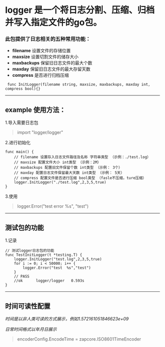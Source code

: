  logger 是一个将日志分割、压缩、归档并写入指定文件的go包。
=====
### 此包提供了日志相关的五种常用功能：
+ **filename** 设置文件的存储位置
+ **maxsize** 设置切割文件的储存大小
+ **maxbackups** 保留旧日志文件的最大个数
+ **maxday** 保留旧日志文件的最大存留天数
+ **compress** 是否进行归档压缩
````
 func InitLogger(filename string, maxsize, maxbackups, maxday int, compress bool){}
````
-------
 example 使用方法：
------
1.导入需要日志包
> import "logger/logger"
  
2.进行初始化

````
func main() {
    // filename 设置存入日志文件路径及名称 字符串类型 （示例：./test.log）
    // maxsize 配置文件大小 int类型 （示例：2M）
    // maxbackups 配置旧文件保留个数 int类型 （示例： 3个）
    // maxday 配置日志文件保留最大天数 int类型 （示例： 5天）
    // compress 配置文件是否进行压缩 bool类型 （fasle不压缩，ture压缩） 
	logger.InitLogger("./test.log",2,3,5,true)
}
````
3.使用
> logger.Error("test error %s", "test")

----
测试包的功能
----
1.记录
````
// 测试logger日志包的功能
func TestInitLogger(t *testing.T) {
	logger.InitLogger("test.log",2,3,5,true)
	for i := 0; i < 50000; i++ {
		logger.Error("test  %s","test")
	}
	// PASS
	//ok      logger/logger   0.593s
}
````

---
时间可读性配置
---
*时间是以非人类可读的方式展示，例如1.572161051846623e+09*

*日常时间格式以年月日展示*
> encoderConfig.EncodeTime = zapcore.ISO8601TimeEncoder
